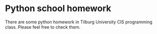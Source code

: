# Python school homework
There are some python homework in Tilburg University CIS programming class. Please feel free to check them.
